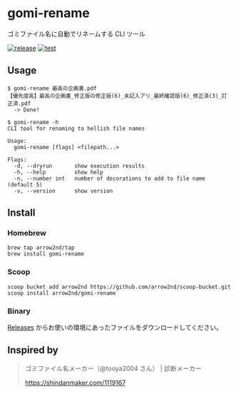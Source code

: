 # gomi-rename

ゴミファイル名に自動でリネームする CLI ツール

[![release](https://github.com/arrow2nd/gomi-rename/actions/workflows/release.yml/badge.svg?branch=main)](https://github.com/arrow2nd/gomi-rename/actions/workflows/release.yml)
[![test](https://github.com/arrow2nd/gomi-rename/actions/workflows/test.yml/badge.svg?branch=main)](https://github.com/arrow2nd/gomi-rename/actions/workflows/test.yml)

## Usage

```
$ gomi-rename 最高の企画書.pdf
【優先度高】最高の企画書_修正版の修正版(6)_未記入アリ_最終確認版(6)_修正済(3)_訂正済.pdf
  -> Done!
```

```
$ gomi-rename -h
CLI tool for renaming to hellish file names

Usage:
  gomi-rename [flags] <filepath...>

Flags:
  -d, --dryrun       show execution results
  -h, --help         show help
  -n, --number int   number of decorations to add to file name (default 5)
  -v, --version      show version
```

## Install

### Homebrew

```
brew tap arrow2nd/tap
brew install gomi-rename
```

### Scoop

```
scoop bucket add arrow2nd https://github.com/arrow2nd/scoop-bucket.git
scoop install arrow2nd/gomi-rename
```

### Binary

[Releases](https://github.com/arrow2nd/gomi-rename/releases) からお使いの環境にあったファイルをダウンロードしてください。

## Inspired by

> ゴミファイル名メーカー（@tooya2004 さん） | 診断メーカー
>
> https://shindanmaker.com/1119167
